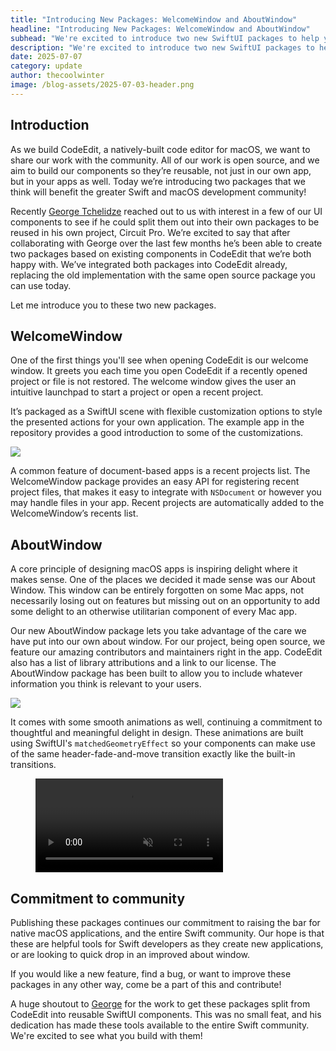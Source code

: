 ```yaml
---
title: "Introducing New Packages: WelcomeWindow and AboutWindow"
headline: "Introducing New Packages: WelcomeWindow and AboutWindow"
subhead: "We're excited to introduce two new SwiftUI packages to help you build amazing macOS apps."
description: "We're excited to introduce two new SwiftUI packages to help you build amazing macOS apps: WelcomeWindow and AboutWindow."
date: 2025-07-07
category: update
author: thecoolwinter
image: /blog-assets/2025-07-03-header.png
---
```


## Introduction

As we build CodeEdit, a natively-built code editor for macOS, we want to share our work with the community. All of our work is open source, and we aim to build our components so they’re reusable, not just in our own app, but in your apps as well. Today we’re introducing two packages that we think will benefit the greater Swift and macOS development community!

Recently [George Tchelidze](https://x.com/x33025) reached out to us with interest in a few of our UI components to see if he could split them out into their own packages to be reused in his own project, Circuit Pro. We’re excited to say that after collaborating with George over the last few months he’s been able to create two packages based on existing components in CodeEdit that we’re both happy with. We’ve integrated both packages into CodeEdit already, replacing the old implementation with the same open source package you can use today.

Let me introduce you to these two new packages.

## WelcomeWindow

One of the first things you'll see when opening CodeEdit is our welcome window. It greets you each time you open CodeEdit if a recently opened project or file is not restored. The welcome window gives the user an intuitive launchpad to start a project or open a recent project.

It’s packaged as a SwiftUI scene with flexible customization options to style the presented actions for your own application. The example app in the repository provides a good introduction to some of the customizations.

![](https://github.com/user-attachments/assets/ee2fc36a-e4ec-4cb3-bd39-f61fc6f3e8fc)

A common feature of document-based apps is a recent projects list. The WelcomeWindow package provides an easy API for registering recent project files, that makes it easy to integrate with `NSDocument` or however you may handle files in your app. Recent projects are automatically added to the WelcomeWindow’s recents list.

## AboutWindow

A core principle of designing macOS apps is inspiring delight where it makes sense. One of the places we decided it made sense was our About Window. This window can be entirely forgotten on some Mac apps, not necessarily losing out on features but missing out on an opportunity to add some delight to an otherwise utilitarian component of every Mac app.

Our new AboutWindow package lets you take advantage of the care we have put into our own about window. For our project, being open source, we feature our amazing contributors and maintainers right in the app. CodeEdit also has a list of library attributions and a link to our license. The AboutWindow package has been built to allow you to include whatever information you think is relevant to your users.

<img class="wide" style="max-height: 50vh" src="https://github.com/user-attachments/assets/0f9a0c7e-dbc1-4dab-b756-cf930cec60aa" />

It comes with some smooth animations as well, continuing a commitment to thoughtful and meaningful delight in design. These animations are built using SwiftUI's `matchedGeometryEffect` so your components can make use of the same header-fade-and-move transition exactly like the built-in transitions.

<figure>
  <video class="wide ratio-16-9" autoplay playsinline muted loop controls preload="metadata">
    <source src="/blog-assets/2025-07-03-example-app-wide.mp4" type="video/mp4">
  </video>
</figure>

## Commitment to community

Publishing these packages continues our commitment to raising the bar for native macOS applications, and the entire Swift community. Our hope is that these are helpful tools for Swift developers as they create new applications, or are looking to quick drop in an improved about window.

If you would like a new feature, find a bug, or want to improve these packages in any other way, come be a part of this and contribute!

A huge shoutout to [George](https://x.com/x33025) for the work to get these packages split from CodeEdit into reusable SwiftUI components. This was no small feat, and his dedication has made these tools available to the entire Swift community. We're excited to see what you build with them!
